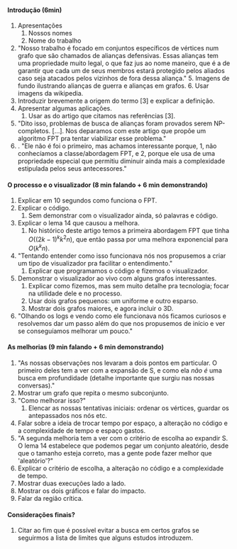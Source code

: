 #### Introdução (6min)
1. Apresentações
	1. Nossos nomes
	2. Nome do trabalho
2. "Nosso trabalho é focado em conjuntos específicos de vértices num grafo que são chamados de alianças defensivas. Essas alianças tem uma propriedade muito legal, o que faz jus ao nome maneiro, que é a de garantir que cada um de seus membros estará protegido pelos aliados caso seja atacados pelos vizinhos de fora dessa aliança."
	5. Imagens de fundo ilustrando alianças de guerra e alianças em grafos.
	6. Usar imagens da wikipedia.
5. Introduzir brevemente a origem do termo [3] e explicar a definição.
6. Apresentar algumas aplicações.
	1. Usar as do artigo que citamos nas referências [3].
7. "Dito isso, problemas de busca de alianças foram provados serem NP-completos. [...]. Nos deparamos com este artigo que propõe um algoritmo FPT pra tentar viabilizar esse problema."
8. . "Ele não é foi o primeiro, mas achamos interessante porque, 1, não conhecíamos a classe/abordagem FPT, e 2, porque ele usa de uma propriedade especial que permitiu diminuir ainda mais a complexidade estipulada pelos seus antecessores."

#### O processo e o visualizador (8 min falando + 6 min demonstrando)
1. Explicar em 10 segundos como funciona o FPT.
2. Explicar o código.
	1. Sem demonstrar com o visualizador ainda, só palavras e código.
3. Explicar o lema 14 que causou a melhora.
	1. No histórico deste artigo temos a primeira abordagem FPT que tinha $O((2k-1)^k k^2n)$, que então passa por uma melhora exponencial para $O(k^kn)$. 
4. "Tentando entender como isso funcionava nós nos propusemos a criar um tipo de visualizador pra facilitar o entendimento."
	1. Explicar que programamos o código e fizemos o visualizador.
5. Demonstrar o visualizador ao vivo com alguns grafos interessantes.
	1. Explicar como fizemos, mas sem muito detalhe pra tecnologia; focar na utilidade dele e no processo.
	2. Usar dois grafos pequenos: um uniforme e outro esparso.
	3. Mostrar dois grafos maiores, e agora incluir o 3D.
6. "Olhando os logs e vendo como ele funcionava nós ficamos curiosos e resolvemos dar um passo além do que nos propusemos de início e ver se conseguíamos melhorar um pouco."

#### As melhorias (9 min falando + 6 min demonstrando)
1. "As nossas observações nos levaram a dois pontos em particular. O primeiro deles tem a ver com a expansão de S, e como ela *não é* uma busca em profundidade (detalhe importante que surgiu nas nossas conversas)."
2. Mostrar um grafo que repita o mesmo subconjunto.
3. "Como melhorar isso?"
	1. Elencar as nossas tentativas iniciais: ordenar os vértices, guardar os antepassados nos nós etc.
4. Falar sobre a ideia de trocar tempo por espaço, a alteração no código e a complexidade de tempo e espaço gastos.
7. "A segunda melhoria tem a ver com o critério de escolha ao expandir S. O lema 14 estabelece que podemos pegar um conjunto aleatório, desde que o tamanho esteja correto, mas a gente pode fazer melhor que 'aleatório'?"
8. Explicar o critério de escolha, a alteração no código e a complexidade de tempo.
9. Mostrar duas execuções lado a lado.
10. Mostrar os dois gráficos e falar do impacto.
11. Falar da região crítica.

#### Considerações finais?
1. Citar ao fim que é possível evitar a busca em certos grafos se seguirmos a lista de limites que alguns estudos introduzem.